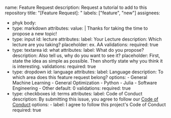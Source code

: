 name: Feature Request
description: Request a tutorial to add to this repository
title: "[Feature Request]: "
labels: ["feature", "new"]
assignees:
  - phyk
body:
  - type: markdown
    attributes:
      value: |
        Thanks for taking the time to propose a new topic!
  - type: input
    id: lecture
    attributes:
      label: Your Lecture
      description: Which lecture are you taking?
      placeholder: ex. AA
    validations:
      required: true
  - type: textarea
    id: what
    attributes:
      label: What do you propose?
      description: Also tell us, why do you want to see it?
      placeholder: First, state the idea as simple as possible. Then shortly state why you think it is interesting.
    validations:
      required: true
  - type: dropdown
    id: language
    attributes:
      label: Language
      description: To which area does this feature request belong?
      options:
        - General Machine Learning
        - General Optimization
        - Python
        - Julia
        - Software Engineering
        - Other
      default: 0
    validations:
      required: true
  - type: checkboxes
    id: terms
    attributes:
      label: Code of Conduct
      description: By submitting this issue, you agree to follow our [Code of Conduct](https://example.com)
      options:
        - label: I agree to follow this project's Code of Conduct
          required: true

